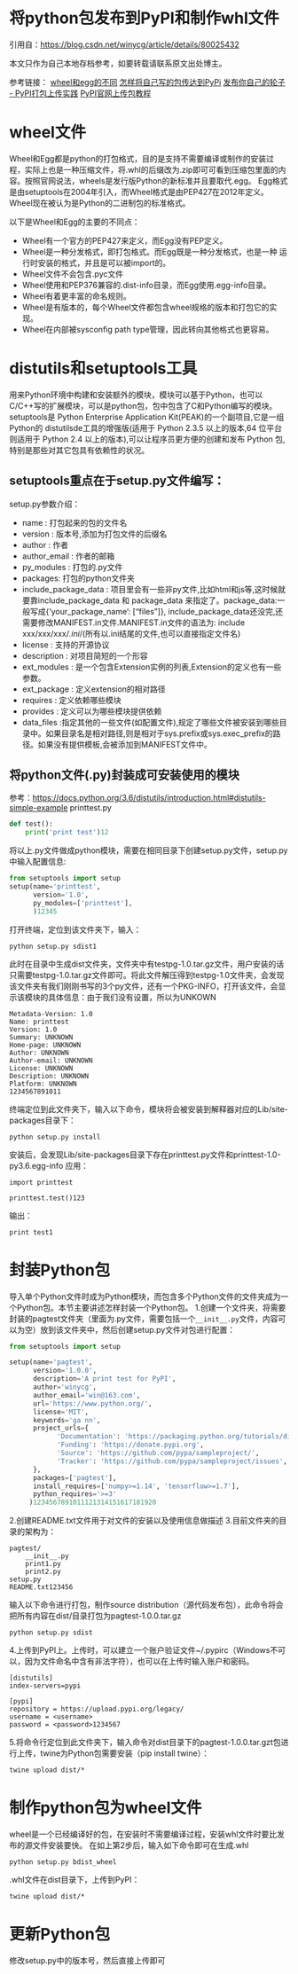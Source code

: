 # 将python包发布到PyPI和制作whl文件

引用自：https://blog.csdn.net/winycg/article/details/80025432

本文只作为自己本地存档参考，如要转载请联系原文出处博主。



参考链接： 
[wheel和egg的不同](https://blog.csdn.net/nirendao/article/details/70768713) 
[怎样将自己写的包传达到PyPi](https://blog.csdn.net/crisschan/article/details/51840552) 
[发布你自己的轮子 - PyPI打包上传实践](https://segmentfault.com/a/1190000008663126#articleHeader7) 
[PyPI官网上传包教程](https://packaging.python.org/tutorials/distributing-packages/)

# wheel文件

Wheel和Egg都是python的打包格式，目的是支持不需要编译或制作的安装过程，实际上也是一种压缩文件，将.whl的后缀改为.zip即可可看到压缩包里面的内容。按照官网说法，wheels是发行版Python的新标准并且要取代.egg。 
 Egg格式是由setuptools在2004年引入，而Wheel格式是由PEP427在2012年定义。 Wheel现在被认为是Python的二进制包的标准格式。

以下是Wheel和Egg的主要的不同点：

- Wheel有一个官方的PEP427来定义，而Egg没有PEP定义。
- Wheel是一种分发格式，即打包格式。而Egg既是一种分发格式，也是一种 运行时安装的格式，并且是可以被import的。
- Wheel文件不会包含.pyc文件
- Wheel使用和PEP376兼容的.dist-info目录，而Egg使用.egg-info目录。
- Wheel有着更丰富的命名规则。
- Wheel是有版本的，每个Wheel文件都包含wheel规格的版本和打包它的实现。
- Wheel在内部被sysconfig path type管理，因此转向其他格式也更容易。

# distutils和setuptools工具

用来Python环境中构建和安装额外的模块，模块可以基于Python，也可以C/C++写的扩展模块，可以是python包，包中包含了C和Python编写的模块。setuptools是 Python Enterprise Application Kit(PEAK)的一个副项目,它是一组Python的 distutilsde工具的增强版(适用于 Python 2.3.5 以上的版本,64 位平台则适用于 Python 2.4 以上的版本),可以让程序员更方便的创建和发布 Python 包,特别是那些对其它包具有依赖性的状况。

## setuptools重点在于setup.py文件编写：

setup.py参数介绍：

- name : 打包起来的包的文件名
- version : 版本号,添加为打包文件的后缀名
- author : 作者
- author_email : 作者的邮箱
- py_modules : 打包的.py文件
- packages: 打包的python文件夹
- include_package_data : 项目里会有一些非py文件,比如html和js等,这时候就要靠include_package_data 和 package_data 来指定了。package_data:一般写成{‘your_package_name’: [“files”]}, include_package_data还没完,还需要修改MANIFEST.in文件.MANIFEST.in文件的语法为: include xxx/xxx/xxx/*.ini*/(所有以.ini结尾的文件,也可以直接指定文件名)
- license : 支持的开源协议
- description : 对项目简短的一个形容
- ext_modules : 是一个包含Extension实例的列表,Extension的定义也有一些参数。
- ext_package : 定义extension的相对路径
- requires : 定义依赖哪些模块
- provides : 定义可以为哪些模块提供依赖
- data_files :指定其他的一些文件(如配置文件),规定了哪些文件被安装到哪些目录中。如果目录名是相对路径,则是相对于sys.prefix或sys.exec_prefix的路径。如果没有提供模板,会被添加到MANIFEST文件中。

## 将python文件(.py)封装成可安装使用的模块

参考：<https://docs.python.org/3.6/distutils/introduction.html#distutils-simple-example> 
printtest.py

```python
def test():
    print('print test')12
```

将以上.py文件做成python模块，需要在相同目录下创建setup.py文件，setup.py中输入配置信息:

```python
from setuptools import setup
setup(name='printtest',
      version='1.0',
      py_modules=['printtest'],
      )12345
```

打开终端，定位到该文件夹下，输入：

```
python setup.py sdist1
```

此时在目录中生成dist文件夹，文件夹中有testpg-1.0.tar.gz文件，用户安装的话只需要testpg-1.0.tar.gz文件即可。将此文件解压得到testpg-1.0文件夹，会发现该文件夹有我们刚刚书写的3个py文件，还有一个PKG-INFO，打开该文件，会显示该模块的具体信息：由于我们没有设置，所以为UNKOWN

```
Metadata-Version: 1.0
Name: printtest
Version: 1.0
Summary: UNKNOWN
Home-page: UNKNOWN
Author: UNKNOWN
Author-email: UNKNOWN
License: UNKNOWN
Description: UNKNOWN
Platform: UNKNOWN
1234567891011
```

终端定位到此文件夹下，输入以下命令，模块将会被安装到解释器对应的Lib/site-packages目录下：

```
python setup.py install
```

安装后，会发现Lib/site-packages目录下存在printtest.py文件和printtest-1.0-py3.6.egg-info 
应用：

```
import printtest

printtest.test()123
```

输出：

```
print test1
```

# 封装Python包

导入单个Python文件时成为Python模块，而包含多个Python文件的文件夹成为一个Python包。本节主要讲述怎样封装一个Python包。 
1.创建一个文件夹，将需要封装的pagtest文件夹（里面为.py文件，需要包括一个`__init__.py`文件，内容可以为空）放到该文件夹中，然后创建setup.py文件对包进行配置：

```python
from setuptools import setup

setup(name='pagtest',
      version='1.0.0',
      description='A print test for PyPI',
      author='winycg',
      author_email='win@163.com',
      url='https://www.python.org/',
      license='MIT',
      keywords='ga nn',
      project_urls={
            'Documentation': 'https://packaging.python.org/tutorials/distributing-packages/',
            'Funding': 'https://donate.pypi.org',
            'Source': 'https://github.com/pypa/sampleproject/',
            'Tracker': 'https://github.com/pypa/sampleproject/issues',
      },
      packages=['pagtest'],
      install_requires=['numpy>=1.14', 'tensorflow>=1.7'],
      python_requires='>=3'
     )1234567891011121314151617181920
```

2.创建README.txt文件用于对文件的安装以及使用信息做描述 
3.目前文件夹的目录的架构为：

```
pagtest/
    __init__.py
    print1.py
    print2.py
setup.py
README.txt123456
```

输入以下命令进行打包，制作source distribution（源代码发布包），此命令将会把所有内容在dist/目录打包为pagtest-1.0.0.tar.gz

```
python setup.py sdist
```

4.上传到PyPI上。上传时，可以建立一个账户验证文件~/.pypirc（Windows不可以，因为文件命名中含有非法字符），也可以在上传时输入账户和密码。

```
[distutils]
index-servers=pypi

[pypi]
repository = https://upload.pypi.org/legacy/
username = <username>
password = <password>1234567
```

5.将命令行定位到此文件夹下，输入命令对dist目录下的pagtest-1.0.0.tar.gzt包进行上传，twine为Python包需要安装（pip install twine）：

```
twine upload dist/*
```

# 制作python包为wheel文件

wheel是一个已经编译好的包，在安装时不需要编译过程，安装whl文件时要比发布的源文件安装要快。 
在如上第2步后，输入如下命令即可在生成.whl

```
python setup.py bdist_wheel
```

.whl文件在dist目录下，上传到PyPI：

```
twine upload dist/*
```

# 更新Python包

修改setup.py中的版本号，然后直接上传即可